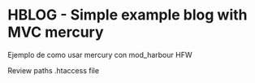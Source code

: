 ﻿HBLOG - Simple example blog with MVC mercury
============================================

Ejemplo de como usar mercury con mod_harbour HFW

Review paths .htaccess file

